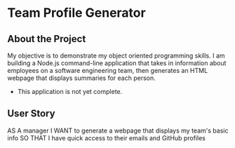 # Team Profile Generator


## About the Project

My objective is to demonstrate my object oriented programming skills.  I am building a Node.js command-line application that takes in information about employees on a software engineering team, then generates an HTML webpage that displays summaries for each person. 

* This application is not yet complete. 

## User Story

AS A manager
I WANT to generate a webpage that displays my team's basic info
SO THAT I have quick access to their emails and GitHub profiles
